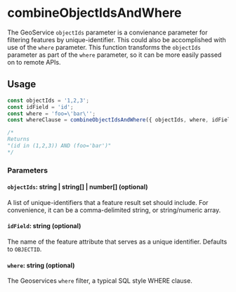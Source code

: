 # combineObjectIdsAndWhere

The GeoService `objectIds` parameter is a convienance parameter for filtering features by unique-identifier.  This could also be accomplished with use of the `where` parameter.  This function transforms the `objectIds` parameter as part of the `where` parameter, so it can be more easily passed on to remote APIs.

## Usage
```js
const objectIds = '1,2,3';
const idField = 'id';
const where = 'foo=\'bar\'';
const whereClause = combineObjectIdsAndWhere({ objectIds, where, idField})

/*
Returns
"(id in (1,2,3)) AND (foo='bar')"
*/
```

### Parameters

#### `objectIds`: string | string[] | number[] (optional)
A list of unique-identifiers that a feature result set should include. For convenience, it can be a comma-delimited string, or string/numeric array.

#### `idField`: string (optional)
The name of the feature attribute that serves as a unique identifier. Defaults to `OBJECTID`.

#### `where`: string (optional)
The Geoservices `where` filter, a typical SQL style WHERE clause.